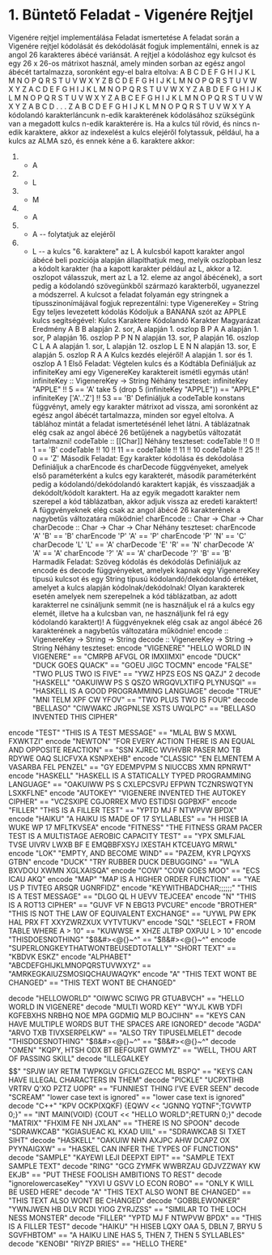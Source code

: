 # 1. Büntető Feladat - Vigenére Rejtjel
Vigenére rejtjel implementálása
Feladat ismertetése
A feladat során a Vigenére rejtjel kódolását és dekódolását fogjuk implementálni, ennek is az angol 26
karakteres ábécé variánsát. A rejtjel a kódoláshoz egy kulcsot és egy 26 x 26-os mátrixot használ, amely
minden sorban az egész angol ábécét tartalmazza, soronként egy-el balra eltolva:
A B C D E F G H I J K L M N O P Q R S T U V W X Y Z
B C D E F G H I J K L M N O P Q R S T U V W X Y Z A
C D E F G H I J K L M N O P Q R S T U V W X Y Z A B
D E F G H I J K L M N O P Q R S T U V W X Y Z A B C
E F G H I J K L M N O P Q R S T U V W X Y Z A B C D
.
.
.
Z A B C D E F G H I J K L M N O P Q R S T U V W X Y
A kódolandó karakterláncunk n-edik karakterének kódolásához szükségünk van a megadott kulcs n-edik
karakterére is. Ha a kulcs túl rövid, és nincs n-edik karaktere, akkor az indexelést a kulcs elejéről folytassuk,
például, ha a kulcs az ALMA szó, és ennek kéne a 6. karaktere akkor:
1. - A
2. - L
3. - M
4. - A
5. - A -- folytatjuk az elejéről
6. - L -- a kulcs "6. karaktere" az L
A kulcsból kapott karakter angol ábécé beli pozíciója alapján állapíthatjuk meg, melyik oszlopban lesz a
kódolt karakter (ha a kapott karakter például az L, akkor a 12. oszlopot válasszuk, mert az L a 12. eleme az
angol ábécének), a sort pedig a kódolandó szövegünkből származó karakterből, ugyanezzel a módszerrel.
A kulcsot a feladat folyamán egy stringnek a típusszinonímájával fogjuk reprezentálni:
type VigenereKey = String
Egy teljes levezetett kódolás
Kódoljuk a BANANA szót az APPLE kulcs segítségével:
Kulcs Karaktere Kódolandó Karakter Magyarázat Eredmény
A B B alapján 2. sor, A alapján 1. oszlop B
P A A alapján 1. sor, P alapján 16. oszlop P
P N N alapján 13. sor, P alapján 16. oszlop C
L A A alapján 1. sor, L alapján 12. oszlop L
E N N alapján 13. sor, E alapján 5. oszlop R
A A Kulcs kezdés elejéről! A alapján 1. sor és 1. oszlop A
1
Első Feladat: Végtelen kulcs és a Kódtábla
Definiáljuk az infiniteKey ami egy VigenereKey karaktereit ismétli egymás után!
infiniteKey :: VigenereKey -> String
Néhány teszteset:
infiniteKey "APPLE" !! 5 == 'A'
take 5 (drop 5 (infiniteKey "APPLE")) == "APPLE"
infiniteKey ['A'..'Z'] !! 53 == 'B'
Definiáljuk a codeTable konstans függvényt, amely egy karakter mátrixot ad vissza, ami soronként az egész
angol ábécét tartalmazza, minden sor egyel eltolva. A táblához mintát a feladat ismertetésénél lehet látni. A
táblázatnak elég csak az angol ábécé 26 betűjének a nagybetűs változatát tartalmazni!
codeTable :: [[Char]]
Néhány teszteset:
codeTable !! 0 !! 1 == 'B'
codeTable !! 10 !! 11 == codeTable !! 11 !! 10
codeTable !! 25 !! 0 == 'Z'
Második Feladat: Egy karakter kódolása és dekódolása
Definiáljuk a charEncode és charDecode függvényeket, amelyek első paraméterként a kulcs egy karakterét,
második paraméterként pedig a kódolandó/dekódolandó karaktert kapják, és visszaadják a dekódolt/kódolt
karaktert. Ha az egyik megadott karakter nem szerepel a kód táblázatban, akkor adjuk vissza az eredeti
karaktert! A függvényeknek elég csak az angol ábécé 26 karakterének a nagybetűs változatára működnie!
charEncode :: Char -> Char -> Char
charDecode :: Char -> Char -> Char
Néhány teszteset:
charEncode 'A' 'B' == 'B'
charEncode 'P' 'A' == 'P'
charEncode 'P' 'N' == 'C'
charDecode 'L' 'L' == 'A'
charDecode 'E' 'R' == 'N'
charDecode 'A' 'A' == 'A'
charEncode '?' 'A' == 'A'
charDecode '?' 'B' == 'B'
Harmadik Feladat: Szöveg kódolás és dekódolás
Definiáljuk az encode és decode függvényeket, amelyek kapnak egy VigenereKey típusú kulcsot és egy String
típusú kódolandó/dekódolandó értéket, amelyet a kulcs alapján kódolnak/dekódolnak! Olyan karakterek esetén
amelyek nem szerepelnek a kód táblázatban, az adott karakterrel ne csináljunk semmit (ne is használjuk el rá
a kulcs egy elemét, illetve ha a kulcsban van, ne használjunk fel rá egy kódolandó karaktert)! A függvényeknek
elég csak az angol ábécé 26 karakterének a nagybetűs változatára működnie!
encode :: VigenereKey -> String -> String
decode :: VigenereKey -> String -> String
Néhány teszteset:
encode "VIGENERE" "HELLO WORLD IN VIGENERE" == "CMRPB AFVGL OR IMXIIMXI"
encode "DUCK" "DUCK GOES QUACK" == "GOEU JIGC TOCMN"
encode "FALSE" "TWO PLUS TWO IS FIVE" == "YWZ HPZS EOS NS QAZJ"
2
decode "HASKELL" "OAKUIWW PS S QSZO WRGQVLXTIFQ PLYNUSQI" == "HASKELL IS A GOOD PROGRAMMING LANGUAGE"
decode "TRUE" "MNI TELM XPF CW YFOV" == "TWO PLUS TWO IS FOUR"
decode "BELLASO" "CIWWAKC JRGPNLSE XSTS UWQLPC" == "BELLASO INVENTED THIS CIPHER"




encode "TEST" "THIS IS A TEST MESSAGE" == "MLAL BW S MXWL FXWKTZI"
encode "NEWTON" "FOR EVERY ACTION THERE IS AN EQUAL AND OPPOSITE REACTION" == "SSN XJREC WVHVBR PASER MO TB RDYWE OAQ SLICFVXA KSNPXEHB"
encode "CLASSIC" "EN ELMENTEM A VASARBA FEL PENZEL" == "GY EDEMPVPM S NIUCCBS XMN RPNRWT"
encode "HASKELL" "HASKELL IS A STATICALLY TYPED PROGRAMMING LANGUAGE" == "OAKUIWW PS S CXLEPCSVPJ EFPWN TCZNRSWQTYN LSXKFLNE"
encode "AUTOKEY" "VIGENERE INVENTED THE AUTOKEY CIPHER" == "VCZSXIPE CGJORREX MVO ESTIDSI GGPBXF"
encode "FILLER" "THIS IS A FILLER TEST" == "YPTD MJ F NTWPVW BPDX"
encode "HAIKU" "A HAIKU IS MADE OF 17 SYLLABLES" == "H HISEB IA WUKE WP 17 MFLTKVSEA"
encode "FITNESS" "THE FITNESS GRAM PACER TEST IS A MULTISTAGE AEROBIC CAPACITY TEST" == "YPX SMLFJAL TVSE UIVRV LWXB BF E EMQBBFXSYJ IXESTAH KTCEUAYG MRWL"
encode "LOK" "EMPTY, AND BECOME WIND" == "PAZEM, KYR LPQYXS GTBN"
encode "DUCK" "TRY RUBBER DUCK DEBUGGING" == "WLA BXVDOU XWMN XGLXAISQA"
encode "COW" "COW GOES MOO" == "ECS ICAU AKQ"
encode "MAP" "MAP IS A HIGHER ORDER FUNCTION" == "YAE US P TIVTEG ARSQR UGNRFIDZ"
encode "KEYWITHBADCHAR;;;;;;" "THIS IS A TEST MESSAGE" == "DLGO QL H UEVV TEJCEEA"
encode "N" "THIS IS A ROT13 CIPHER" == "GUVF VF N EBG13 PVCURE"
encode "BROTHER" "THIS IS NOT THE LAW OF EQUIVALENT EXCHANGE" == "UYWL PW EPK HAL PRX FT XXYZWRZXUX VYTVTUKV"
encode "SQL" "SELECT * FROM TABLE WHERE A > 10" == "KUWWSE * XHZE JLTBP OXPJU L > 10"
encode "THISDOESNOTHING" "$ß&#><@{}~^" == "$ß&#><@{}~^"
encode "SUPERLONGKEYTHATWONTBEUSEDTOTALLY" "SHORT TEXT" == "KBDVK ESKZ"
encode "ALPHABET" "ABCDEFGHIJKLMNOPQRSTUVWXYZ" == "AMRKEGKAIUZSMOSIQCHAUWAQYK"
encode "A" "THIS TEXT WONT BE CHANGED" == "THIS TEXT WONT BE CHANGED"

decode "HELLOWORLD" "OIWWC SCIWG PR GTUABVCH" == "HELLO WORLD IN VIGENERE"
decode "MULTI WORD KEY" "WYJL KWB YDFI KGFEBXHS NRBHQ NOE MPA GGDMIQ MLP BOJCIHN" == "KEYS CAN HAVE MULTIPLE WORDS BUT THE SPACES ARE IGNORED"
decode "AGDA" "ARVO TXB TIVXSERPELKW" == "ALSO TRY TIPUSELMELET"
decode "THISDOESNOTHING" "$ß&#><@{}~^" == "$ß&#><@{}~^"
decode "OMEN" "KQPY, HTSH ODX BT BEFGURT GWMYZ" == "WELL, THOU ART OF PASSING SKILL"
decode "ILLEGALKEY$$$$$$" "SPJW IAY RETM TWPKGLV GFICLGZECC ML BSPQ" == "KEYS CAN HAVE ILLEGAL CHARACTERS IN THEM"
decode "PICKLE" "UCPXTIHB VRTRV Q'XO PZTZ UOPR" == "FUNNIEST THING I'VE EVER SEEN"
decode "SCREAM" "lower case text is ignored" == "lower case text is ignored"
decode "C++" "KPV OCKP(XQKF) {EQWV << \"JGNNQ YQTNF\";TGVWTP 0;}" == "INT MAIN(VOID) {COUT << \"HELLO WORLD\";RETURN 0;}"
decode "MATRIX" "FHXIM FE NH JXLAN" == "THERE IS NO SPOON"
decode "SDRAWKCAB" "KGIASUEAC KL KXAD UIIL" == "SDRAWKCAB SI TXET SIHT"
decode "HASKELL" "OAKUIW NHN AXJPC AHW DCAPZ OX PYYNAIGXW" == "HASKEL CAN INFER THE TYPES OF FUNCTIONS"
decode "SAMPLE" "KAYEWI LEJI DEEPXT EIPT" == "SAMPLE TEXT SAMPLE TEXT"
decode "RING" "GCG ZYMFK WWBRZAU GDJVZZWAY KW EKJB" == "PUT THESE FOOLISH AMBITIONS TO REST"
decode "ignorelowercaseKey" "YXVI U GSVV LO ECON ROBO" == "ONLY K WILL BE USED HERE"
decode "A" "THIS TEXT ALSO WONT BE CHANGED" == "THIS TEXT ALSO WONT BE CHANGED"
decode "GOBBLEWONKER" "YWNJWEN HB DLV RCDI YIOG ZYRJZSS" == "SIMILAR TO THE LOCH NESS MONSTER"
decode "FILLER" "YPTD MJ F NTWPVW BPDX" == "THIS IS A FILLER TEST"
decode "HAIKU" "H HISEB LQXY OAA 5, DBLN 7, BRYU 5 SGVFHBTOM" == "A HAIKU LINE HAS 5, THEN 7, THEN 5 SYLLABLES"
decode "KENOBI" "RIYZP BRIES" == "HELLO THERE"